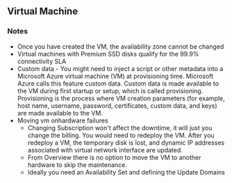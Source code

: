 ## Virtual Machine

###

### Notes
* Once you have created the VM, the availability zone cannot be changed
* Virtual machines with Premium SSD disks qualify for the 99.9% connectivity SLA
* Custom data - You might need to inject a script or other metadata into a Microsoft Azure virtual machine (VM) at provisioning time. Microsoft Azure calls this feature custom data. Custom data is made available to the VM during first startup or setup, which is called provisioning. Provisioning is the process where VM creation parameters (for example, host name, username, password, certificates, custom data, and keys) are made available to the VM.
* Moving vm onhardware failures
  * Changing Subscription won't affect the downtime, it will just you change the billing. You would need to redeploy the VM. After you redeploy a VM, the temporary disk is lost, and dynamic IP addresses associated with virtual network interface are updated.
  * From Overview there is no option to move the VM to another hardware to skip the maintenance.
  * Ideally you need an Availability Set and defining the Update Domains